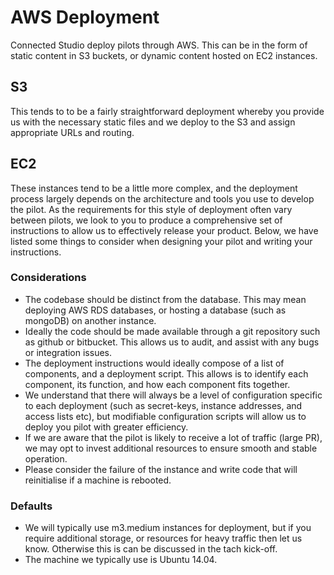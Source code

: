 # AWS Deployment

Connected Studio deploy pilots through AWS. This can be in the form of static content in S3 buckets, or dynamic content hosted on EC2 instances.

## S3

This tends to to be a fairly straightforward deployment whereby you provide us with the necessary static files and we deploy to the S3 and assign appropriate URLs and routing.

## EC2

These instances tend to be a little more complex, and the deployment process largely depends on the architecture and tools you use to develop the pilot. As the requirements for this style of deployment often vary between pilots, we look to you to produce a comprehensive set of instructions to allow us to effectively release your product. Below, we have listed some things to consider when designing your pilot and writing your instructions.

### Considerations

* The codebase should be distinct from the database. This may mean deploying AWS RDS databases, or hosting a database (such as mongoDB) on another instance.
* Ideally the code should be made available through a git repository such as github or bitbucket. This allows us to audit, and assist with any bugs or integration issues.
* The deployment instructions would ideally compose of a list of components, and a deployment script. This allows is to identify each component, its function, and how each component fits together.
* We understand that there will always be a level of configuration specific to each deployment (such as secret-keys, instance addresses, and access lists etc), but modifiable configuration scripts will allow us to deploy you pilot with greater efficiency.
* If we are aware that the pilot is likely to receive a lot of traffic (large PR), we may opt to invest additional resources to ensure smooth and stable operation.
* Please consider the failure of the instance and write code that will reinitialise if a machine is rebooted.

### Defaults

* We will typically use m3.medium instances for deployment, but if you require additional storage, or resources for heavy traffic then let us know. Otherwise this is can be discussed in the tach kick-off.
* The machine we typically use is Ubuntu 14.04.
